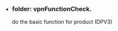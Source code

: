 <ul>
    <li>
    <h3>folder: vpnFunctionCheck.</h3>
    <p> do the basic function for product (DPV3)</p>
    </li>
</ul>

